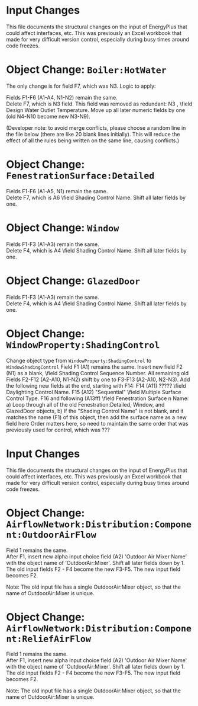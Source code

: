 Input Changes
=============

This file documents the structural changes on the input of EnergyPlus that could affect interfaces, etc.
This was previously an Excel workbook that made for very difficult version control, especially during busy times around code freezes.

# Object Change: `Boiler:HotWater`

The only change is for field F7, which was N3.  Logic to apply:

Fields F1-F6 (A1-A4, N1-N2) remain the same.  
Delete F7, which is N3 field. This field was removed as redundant: N3 , \field Design Water Outlet Temperature.
Move up all later numeric fields by one (old N4-N10 become new N3-N9).


(Developer note: to avoid merge conflicts, please choose a random line in the file below (there are like 20 blank lines initially).
 This will reduce the effect of all the rules being written on the same line, causing conflicts.)








# Object Change: `FenestrationSurface:Detailed`

Fields F1-F6 (A1-A5, N1) remain the same.  
Delete F7, which is A6 \field Shading Control Name.
Shift all later fields by one.

# Object Change: `Window`

Fields F1-F3 (A1-A3) remain the same.  
Delete F4, which is A4 \field Shading Control Name.
Shift all later fields by one.

# Object Change: `GlazedDoor`

Fields F1-F3 (A1-A3) remain the same.  
Delete F4, which is A4 \field Shading Control Name.
Shift all later fields by one.

# Object Change: `WindowProperty:ShadingControl`

Change object type from `WindowProperty:ShadingControl` to `WindowShadingControl`
Field F1 (A1) remains the same.
Insert new field F2 (N1) as a blank, \field Shading Control Sequence Number.
All remaining old Fields F2-F12 (A2-A10, N1-N2) shift by one to F3-F13 (A2-A10, N2-N3).
Add the following new fields at the end, starting with F14:
F14 (A11) ????? \field Daylighting Control Name.
F15 (A12) "Sequential" \field Multiple Surface Control Type.
F16 and following (A13ff) \field Fenestration Surface n Name: 
a) Loop through all of the old Fenestration:Detailed, Window, and GlazedDoor objects, 
b) If the "Shading Control Name" is not blank, and it matches the name (F1) of this object, then add the surface name as a new field here
Order matters here, so need to maintain the same order that was previously used for control, which was ???








Input Changes
=============

This file documents the structural changes on the input of EnergyPlus that could affect interfaces, etc.
This was previously an Excel workbook that made for very difficult version control, especially during busy times around code freezes.

# Object Change: `AirflowNetwork:Distribution:Component:OutdoorAirFlow`

Field 1 remains the same.  
After F1, insert new alpha input choice field (A2) 'Outdoor Air Mixer Name' with the object name of  'OutdoorAir:Mixer'.
Shift all later fields down by 1. The old input fields F2 - F4 become the new F3-F5. The new input field becomes F2.

Note: The old input file has a single OutdoorAir:Mixer object, so that the name of OutdoorAir:Mixer is unique.

# Object Change: `AirflowNetwork:Distribution:Component:ReliefAirFlow`

Field 1 remains the same.  
After F1, insert new alpha input choice field (A2) 'Outdoor Air Mixer Name' with the object name of  'OutdoorAir:Mixer'.
Shift all later fields down by 1. The old input fields F2 - F4 become the new F3-F5. The new input field becomes F2.

Note: The old input file has a single OutdoorAir:Mixer object, so that the name of OutdoorAir:Mixer is unique.

